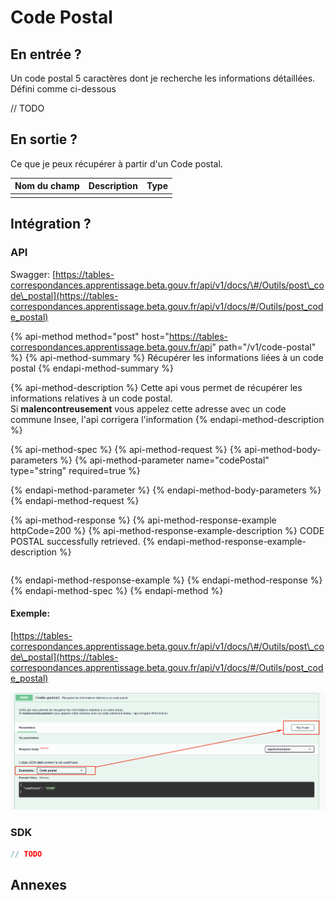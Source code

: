 # Code Postal

## En entrée ?

Un code postal 5 caractères dont je recherche les informations détaillées. Défini comme ci-dessous 

// TODO

## En sortie ?

Ce que je peux récupérer à partir d'un Code postal. 

| Nom du champ | Description | Type |
| :--- | :--- | :--- |
|  |  |  |

## Intégration ? 

### API

Swagger: [https://tables-correspondances.apprentissage.beta.gouv.fr/api/v1/docs/\#/Outils/post\_code\_postal](https://tables-correspondances.apprentissage.beta.gouv.fr/api/v1/docs/#/Outils/post_code_postal)

{% api-method method="post" host="https://tables-correspondances.apprentissage.beta.gouv.fr/api" path="/v1/code-postal" %}
{% api-method-summary %}
Récupérer les informations liées à un code postal 
{% endapi-method-summary %}

{% api-method-description %}
Cette api vous permet de récupérer les informations relatives à un code postal.  
Si **malencontreusement** vous appelez cette adresse avec un code commune Insee, l'api corrigera l'information 
{% endapi-method-description %}

{% api-method-spec %}
{% api-method-request %}
{% api-method-body-parameters %}
{% api-method-parameter name="codePostal" type="string" required=true %}

{% endapi-method-parameter %}
{% endapi-method-body-parameters %}
{% endapi-method-request %}

{% api-method-response %}
{% api-method-response-example httpCode=200 %}
{% api-method-response-example-description %}
CODE POSTAL successfully retrieved.
{% endapi-method-response-example-description %}

```javascript

```
{% endapi-method-response-example %}
{% endapi-method-response %}
{% endapi-method-spec %}
{% endapi-method %}

#### Exemple:

[https://tables-correspondances.apprentissage.beta.gouv.fr/api/v1/docs/\#/Outils/post\_code\_postal](https://tables-correspondances.apprentissage.beta.gouv.fr/api/v1/docs/#/Outils/post_code_postal)

![](../../.gitbook/assets/image%20%284%29.png)

### SDK

```javascript
// TODO
```

## Annexes

